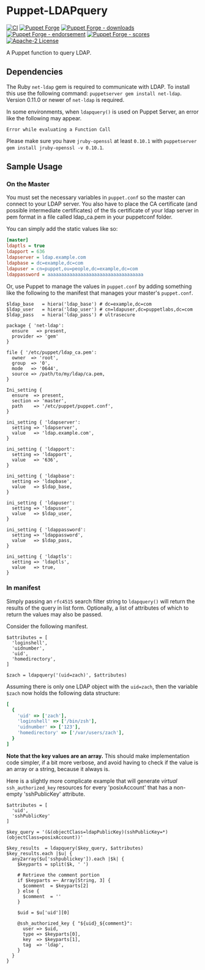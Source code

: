 # Puppet-LDAPquery

[![CI](https://github.com/voxpupuli/puppet-ldapquery/actions/workflows/ci.yml/badge.svg)](https://github.com/voxpupuli/puppet-ldapquery/actions/workflows/ci.yml)
[![Puppet Forge](https://img.shields.io/puppetforge/v/puppet/ldapquery.svg)](https://forge.puppetlabs.com/puppet/ldapquery)
[![Puppet Forge - downloads](https://img.shields.io/puppetforge/dt/puppet/ldapquery.svg)](https://forge.puppetlabs.com/puppet/ldapquery)
[![Puppet Forge - endorsement](https://img.shields.io/puppetforge/e/puppet/ldapquery.svg)](https://forge.puppetlabs.com/puppet/ldapquery)
[![Puppet Forge - scores](https://img.shields.io/puppetforge/f/puppet/ldapquery.svg)](https://forge.puppetlabs.com/puppet/ldapquery)
[![Apache-2 License](https://img.shields.io/github/license/voxpupuli/puppet-ldapquery.svg)](LICENSE)

A Puppet function to query LDAP.

## Dependencies

The Ruby `net-ldap` gem is required to communicate with LDAP. To install this use the following command: `puppetserver gem install net-ldap`.  Version 0.11.0 or newer of `net-ldap` is required.

In some environments, when `ldapquery()` is used on Puppet Server, an error
like the following may appear.

    Error while evaluating a Function Call

Please make sure you have `jruby-openssl` at least `0.10.1` with `puppetserver
gem install jruby-openssl -v 0.10.1`.

## Sample Usage

### On the Master


You must set the necessary variables in `puppet.conf` so the master can connect
to your LDAP server. You also have to place the CA certificate (and possible intermediate certificates) of the tls certificate of your ldap server in pem format in a file called ldap_ca.pem in your puppetconf folder.

You can simply add the static values like so:

```INI
[master]
ldaptls = true
ldapport = 636
ldapserver = ldap.example.com
ldapbase = dc=example,dc=com
ldapuser = cn=puppet,ou=people,dc=example,dc=com
ldappassword = aaaaaaaaaaaaaaaaaaaaaaaaaaaaaaaaaaa
```

Or, use Puppet to manage the values in `puppet.conf` by adding something like
the following to the manifest that manages your master's `puppet.conf`.

```Puppet
$ldap_base   = hiera('ldap_base') # dc=example,dc=com
$ldap_user   = hiera('ldap_user') # cn=ldapuser,dc=puppetlabs,dc=com
$ldap_pass   = hiera('ldap_pass') # ultrasecure

package { 'net-ldap':
  ensure   => present,
  provider => 'gem'
}

file { '/etc/puppet/ldap_ca.pem':
  owner  => 'root',
  group  => '0',
  mode   => '0644',
  source => /path/to/my/ldap/ca.pem,
}

Ini_setting {
  ensure  => present,
  section => 'master',
  path    => '/etc/puppet/puppet.conf',
}

ini_setting { 'ldapserver':
  setting => 'ldapserver',
  value   => 'ldap.example.com',
}

ini_setting { 'ldapport':
  setting => 'ldapport',
  value   => '636',
}

ini_setting { 'ldapbase':
  setting => 'ldapbase',
  value   => $ldap_base,
}

ini_setting { 'ldapuser':
  setting => 'ldapuser',
  value   => $ldap_user,
}

ini_setting { 'ldappassword':
  setting => 'ldappassword',
  value   => $ldap_pass,
}

ini_setting { 'ldaptls':
  setting => 'ldaptls',
  value   => true,
}
```


### In manifest

Simply passing an `rfc4515` search filter string to `ldapquery()` will return
the results of the query in list form.  Optionally, a list of attributes of
which to return the values may also be passed.

Consider the following manifest.

```Puppet
$attributes = [
  'loginshell',
  'uidnumber',
  'uid',
  'homedirectory',
]

$zach = ldapquery('(uid=zach)', $attributes)
```

Assuming there is only one LDAP object with the `uid=zach`, then the variable
`$zach` now holds the following data structure:

```Ruby
[
  {
    'uid' => ['zach'],
    'loginshell' => ['/bin/zsh'],
    'uidnumber' => ['123'],
    'homedirectory' => ['/var/users/zach'],
  }
]
```

**Note that the key values are an array.**  This should make implementation code simpler, if a bit more verbose, and avoid having to check if the value is an array or a string, because it always is.

Here is a slightly more complicate example that will generate *virtual*
`ssh_authorized_key` resources for every 'posixAccount' that has a non-empty
'sshPublicKey' attribute.

```Puppet
$attributes = [
  'uid',
  'sshPublicKey'
]

$key_query = '(&(objectClass=ldapPublicKey)(sshPublicKey=*)(objectClass=posixAccount))'

$key_results  = ldapquery($key_query, $attributes)
$key_results.each |$u| {
  any2array($u['sshpublickey']).each |$k| {
    $keyparts = split($k, ' ')

    # Retrieve the comment portion
    if $keyparts =~ Array[String, 3] {
      $comment  = $keyparts[2]
    } else {
      $comment  = ''
    }

    $uid = $u['uid'][0]

    @ssh_authorized_key { "${uid}_${comment}":
      user => $uid,
      type => $keyparts[0],
      key  => $keyparts[1],
      tag  => 'ldap',
    }
  }
}
```
